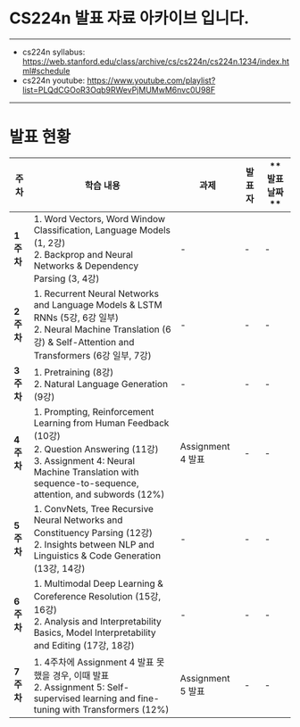 # CS224n 발표 자료 아카이브 입니다.
---

- cs224n syllabus: https://web.stanford.edu/class/archive/cs/cs224n/cs224n.1234/index.html#schedule
- cs224n youtube: https://www.youtube.com/playlist?list=PLQdCGOoR3Oqb9RWevPjMUMwM6nvc0U98F

---

# 발표 현황

| **주차** | **학습 내용** | **과제** | **발표자** | ** 발표 날짜 ** |
|----------|---------------|----------|----------|----------|
| **1주차** | 1. Word Vectors, Word Window Classification, Language Models (1, 2강) <br> 2. Backprop and Neural Networks & Dependency Parsing (3, 4강) | - | - | - |
| **2주차** | 1. Recurrent Neural Networks and Language Models & LSTM RNNs (5강, 6강 일부) <br> 2. Neural Machine Translation (6강) & Self-Attention and Transformers (6강 일부, 7강) | - | - | - |
| **3주차** | 1. Pretraining (8강) <br> 2. Natural Language Generation (9강) | - | - | - |
| **4주차** | 1. Prompting, Reinforcement Learning from Human Feedback (10강) <br> 2. Question Answering (11강) <br> 3. Assignment 4: Neural Machine Translation with sequence-to-sequence, attention, and subwords (12%) | Assignment 4 발표 | - | - |
| **5주차** | 1. ConvNets, Tree Recursive Neural Networks and Constituency Parsing (12강) <br> 2. Insights between NLP and Linguistics & Code Generation (13강, 14강) | - | - | - |
| **6주차** | 1. Multimodal Deep Learning & Coreference Resolution (15강, 16강) <br> 2. Analysis and Interpretability Basics, Model Interpretability and Editing (17강, 18강) | - | - | - |
| **7주차** | 1. 4주차에 Assignment 4 발표 못했을 경우, 이때 발표 <br> 2. Assignment 5: Self-supervised learning and fine-tuning with Transformers (12%) | Assignment 5 발표 | - | - |
